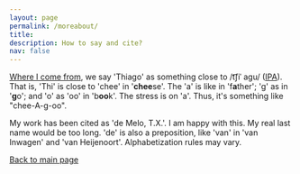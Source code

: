 ```yaml
---
layout: page
permalink: /moreabout/
title: 
description: How to say and cite? 
nav: false
---
```


[Where I come from](https://en.wikipedia.org/wiki/Fortaleza), we say 'Thiago' as something close to /t͡ʃiˈ aɡu/ ([IPA](https://en.wikipedia.org/wiki/International_Phonetic_Alphabet)). That is, 'Thi' is close to 'chee' in '<b>chee</b>se'. The 'a' is like in 'f<b>a</b>ther'; 'g' as in '<b>g</b>o'; and 'o' as 'oo' in 'b<b>oo</b>k'. The stress is on 'a'.  Thus, it's something like "chee-A-g-oo". 
  
My work has been cited as 'de Melo, T.X.'. I am happy with this. My real last name would be too long. 'de' is also a preposition, like 'van' in 'van Inwagen' and 'van Heijenoort'. Alphabetization rules may vary. 

[Back to main page](/)


  
